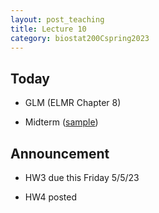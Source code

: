 ```yaml
---
layout: post_teaching
title: Lecture 10
category: biostat200Cspring2023
---
```


## Today

* GLM (ELMR Chapter 8)

* Midterm ([sample](../../../../midterm/200c_midterm_sample.html))

## Announcement

* HW3 due this Friday 5/5/23

* HW4 posted


